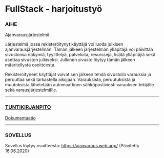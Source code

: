 # FullStack - harjoitustyö

### AIHE
Ajanvarausjärjestelmä

Järjestelmä jossa rekisteröitynyt käyttäjä voi luoda julkisen ajanvarausjärjestelmän. Tämän jälkeen järjestelmän ylläpitäjä voi päivittää sivustonsa näkymiä, tyylittelyä, palveluita, resursseja, lisätä ylläpitäjiä sekä asettaa sivuston julkiseksi. Julkinen sivusto löytyy tämän jälkeen määritellystä osoitteesta.

Rekisteröityneet käyttäjät voivat sen jälkeen tehdä sivustolla varauksia ja peruuttaa sekä tarkastella aikojaan. Varauksista, peruutuksista ja muutoksista lähetetään automaattinen sähköpostiviesti varauksen tekijälle sekä varausjärjestelmälle. 

---

### [TUNTIKIRJANPITO](https://github.com/wametsol/FSHT/blob/master/dokumentaatio/tuntikirjanpito.MD)
[Dokumentaatio](https://github.com/wametsol/FSHT/blob/master/dokumentaatio)

---

### SOVELLUS
Sovellus löytyy osoitteesta: https://ajanvaraus.web.app/ (Päivitetty 16.06.2020)





